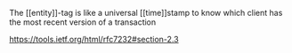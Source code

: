 The [[entity]]-tag is like a universal [[time]]stamp to know which client has the most recent version of a transaction

https://tools.ietf.org/html/rfc7232#section-2.3